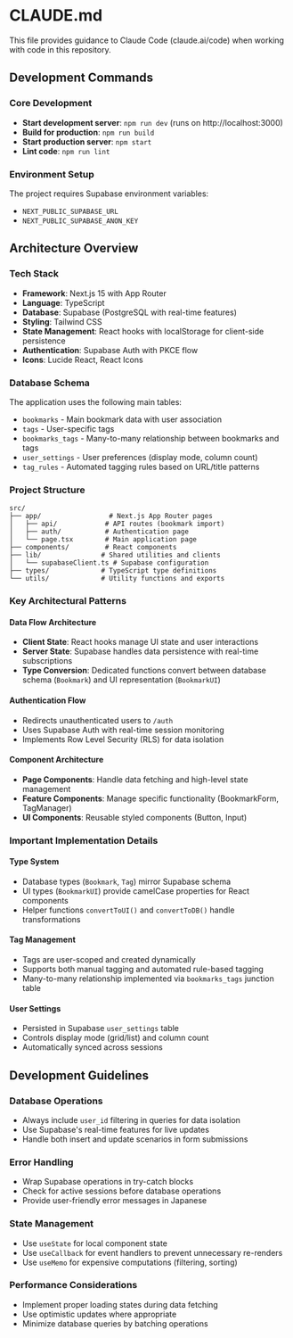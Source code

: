 # CLAUDE.md

This file provides guidance to Claude Code (claude.ai/code) when working with code in this repository.

## Development Commands

### Core Development
- **Start development server**: `npm run dev` (runs on http://localhost:3000)
- **Build for production**: `npm run build`
- **Start production server**: `npm start`
- **Lint code**: `npm run lint`

### Environment Setup
The project requires Supabase environment variables:
- `NEXT_PUBLIC_SUPABASE_URL`
- `NEXT_PUBLIC_SUPABASE_ANON_KEY`

## Architecture Overview

### Tech Stack
- **Framework**: Next.js 15 with App Router
- **Language**: TypeScript
- **Database**: Supabase (PostgreSQL with real-time features)
- **Styling**: Tailwind CSS
- **State Management**: React hooks with localStorage for client-side persistence
- **Authentication**: Supabase Auth with PKCE flow
- **Icons**: Lucide React, React Icons

### Database Schema
The application uses the following main tables:
- `bookmarks` - Main bookmark data with user association
- `tags` - User-specific tags
- `bookmarks_tags` - Many-to-many relationship between bookmarks and tags
- `user_settings` - User preferences (display mode, column count)
- `tag_rules` - Automated tagging rules based on URL/title patterns

### Project Structure
```
src/
├── app/                 # Next.js App Router pages
│   ├── api/            # API routes (bookmark import)
│   ├── auth/           # Authentication page
│   └── page.tsx        # Main application page
├── components/         # React components
├── lib/               # Shared utilities and clients
│   └── supabaseClient.ts # Supabase configuration
├── types/             # TypeScript type definitions
└── utils/             # Utility functions and exports
```

### Key Architectural Patterns

#### Data Flow Architecture
- **Client State**: React hooks manage UI state and user interactions
- **Server State**: Supabase handles data persistence with real-time subscriptions
- **Type Conversion**: Dedicated functions convert between database schema (`Bookmark`) and UI representation (`BookmarkUI`)

#### Authentication Flow
- Redirects unauthenticated users to `/auth`
- Uses Supabase Auth with real-time session monitoring
- Implements Row Level Security (RLS) for data isolation

#### Component Architecture
- **Page Components**: Handle data fetching and high-level state management
- **Feature Components**: Manage specific functionality (BookmarkForm, TagManager)
- **UI Components**: Reusable styled components (Button, Input)

### Important Implementation Details

#### Type System
- Database types (`Bookmark`, `Tag`) mirror Supabase schema
- UI types (`BookmarkUI`) provide camelCase properties for React components
- Helper functions `convertToUI()` and `convertToDB()` handle transformations

#### Tag Management
- Tags are user-scoped and created dynamically
- Supports both manual tagging and automated rule-based tagging
- Many-to-many relationship implemented via `bookmarks_tags` junction table

#### User Settings
- Persisted in Supabase `user_settings` table
- Controls display mode (grid/list) and column count
- Automatically synced across sessions

## Development Guidelines

### Database Operations
- Always include `user_id` filtering in queries for data isolation
- Use Supabase's real-time features for live updates
- Handle both insert and update scenarios in form submissions

### Error Handling
- Wrap Supabase operations in try-catch blocks
- Check for active sessions before database operations
- Provide user-friendly error messages in Japanese

### State Management
- Use `useState` for local component state
- Use `useCallback` for event handlers to prevent unnecessary re-renders
- Use `useMemo` for expensive computations (filtering, sorting)

### Performance Considerations
- Implement proper loading states during data fetching
- Use optimistic updates where appropriate
- Minimize database queries by batching operations
